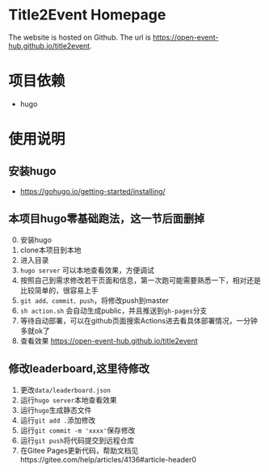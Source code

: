 # Title2Event Homepage

The website is hosted on Github. The url is <https://open-event-hub.github.io/title2event>.

# 项目依赖

* hugo

# 使用说明

## 安装hugo

* https://gohugo.io/getting-started/installing/

## 本项目hugo零基础跑法，这一节后面删掉
0. 安装hugo
1. clone本项目到本地
2. 进入目录
3. `hugo server` 可以本地查看效果，方便调试
4. 按照自己到需求修改若干页面和信息，第一次跑可能需要熟悉一下，相对还是比较简单的，很容易上手
5. `git add、commit、push`，将修改push到master
6. `sh action.sh` 会自动生成public，并且推送到`gh-pages`分支
7. 等待自动部署，可以在github页面搜索Actions进去看具体部署情况，一分钟多就ok了
8. 查看效果 https://open-event-hub.github.io/title2event

## 修改leaderboard,这里待修改

1. 更改`data/leaderboard.json`
2. 运行`hugo server`本地查看效果
3. 运行`hugo`生成静态文件
4. 运行`git add .`添加修改
5. 运行`git commit -m 'xxxx'`保存修改
6. 运行`git push`将代码提交到远程仓库
7. 在Gitee Pages更新代码，帮助文档见https://gitee.com/help/articles/4136#article-header0
